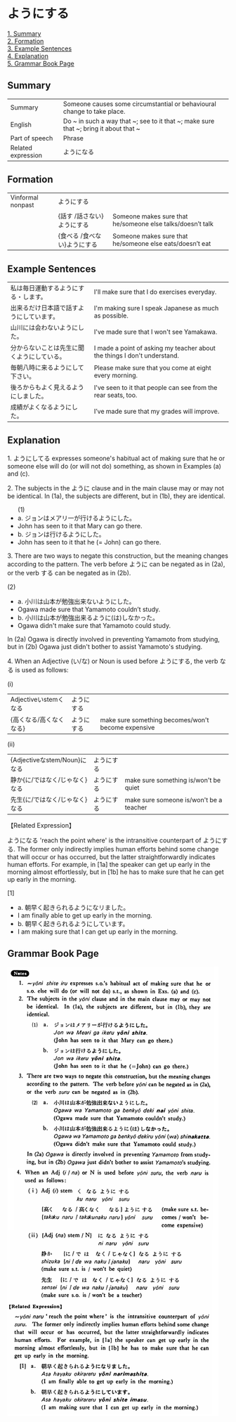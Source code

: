 # ようにする

[1. Summary](#summary)<br>
[2. Formation](#formation)<br>
[3. Example Sentences](#example-sentences)<br>
[4. Explanation](#explanation)<br>
[5. Grammar Book Page](#grammar-book-page)<br>


## Summary

<table><tr>   <td>Summary</td>   <td>Someone causes some circumstantial or behavioural change to take place.</td></tr><tr>   <td>English</td>   <td>Do ~ in such a way that ~; see to it that ~; make sure that ~; bring it about that ~</td></tr><tr>   <td>Part of speech</td>   <td>Phrase</td></tr><tr>   <td>Related expression</td>   <td>ようになる</td></tr></table>

## Formation

<table class="table"> <tbody><tr class="tr head"> <td class="td"><span class="bold"><span>Vinformal nonpast</span></span></td> <td class="td"><span class="concept">ようにする</span> </td> <td class="td"><span>&nbsp;</span></td> </tr> <tr class="tr"> <td class="td"><span>&nbsp;</span></td> <td class="td"><span>{話す /話さない}<span class="concept">ようにする</span></span></td> <td class="td"><span>Someone    makes sure that he/someone else talks/doesn’t talk</span></td> </tr> <tr class="tr"> <td class="td"><span>&nbsp;</span></td> <td class="td"><span>{食べる /食べない}<span class="concept">ようにする</span></span></td> <td class="td"><span>Someone    makes sure that he/someone else eats/doesn’t eat</span></td> </tr></tbody></table>

## Example Sentences

<table><tr>   <td>私は毎日運動するようにする・します。</td>   <td>I'll make sure that I do exercises everyday.</td></tr><tr>   <td>出来るだけ日本語で話すようにしています。</td>   <td>I'm making sure I speak Japanese as much as possible.</td></tr><tr>   <td>山川には会わないようにした。</td>   <td>I've made sure that I won't see Yamakawa.</td></tr><tr>   <td>分からないことは先生に聞くようにしている。</td>   <td>I made a point of asking my teacher about the things I don't understand.</td></tr><tr>   <td>毎朝八時に来るようにして下さい。</td>   <td>Please make sure that you come at eight every morning.</td></tr><tr>   <td>後ろからもよく見えるようにしました。</td>   <td>I've seen to it that people can see from the rear seats, too.</td></tr><tr>   <td>成績がよくなるようにした。</td>   <td>I’ve made sure that my grades will improve.</td></tr></table>

## Explanation

<p>1. <span class="cloze">ようにしてる</span> expresses someone's habitual act of making sure that he or someone else will do (or will not do) something, as shown in Examples (a) and (c).</p>  <p>2. The subjects in the <span class="cloze">ように</span> clause and in the main clause may or may not be identical. In (1a), the subjects are different, but in (1b), they are identical.</p>  <ul>(1) <li>a. ジョンはメアリ一が行ける<span class="cloze">ようにした</span>。</li> <li>John has seen to it that Mary can go there.</li> <div class="divide"></div> <li>b. ジョンは行ける<span class="cloze">ようにした</span>。</li> <li>John has seen to it that he (= John) can go there.</li> </ul>  <p>3. There are two ways to negate this construction, but the meaning changes according to the pattern. The verb before <span class="cloze">ように</span> can be negated as in (2a), or the verb <span class="cloze">する</span> can be negated as in (2b).</p>  (2)  <ul> <li>a. 小川は山本が勉強出来ない<span class="cloze">ようにした</span>。</li> <li>Ogawa made sure that Yamamoto couldn’t study.</li> <div class="divide"></div> <li>b. 小川は山本が勉強出来る<span class="cloze">ように</span>(は)<span class="cloze">しなかった</span>。</li> <li>Ogawa didn't make sure that Yamamoto could study.</li> </ul>  <p>In (2a) Ogawa is directly involved in preventing Yamamoto from studying, but in (2b) Ogawa just didn't bother to assist Yamamoto's studying.</p>  <p>4. When an Adjective (い/な) or Noun is used before <span class="cloze">ようにする</span>, the verb なる is used as follows:</p>  <p>(i)</p>  <table class="table"> <tbody> <tr class="tr"> <td class="td">Adjectiveいstemくなる</td> <td class="td"><span class="cloze">ようにする</span></td> <td class="td"></td> </tr> <tr class="tr"> <td class="td">{高くなる/高くなくなる}</td> <td class="td"><span class="cloze">ようにする</span></td> <td class="td">make sure something becomes/won't become expensive</td> </tr> </tbody> </table>  <p>(ii)</p>  <table class="table"> <tbody> <tr class="tr"> <td class="td">{Adjectiveなstem/Noun}になる</td> <td class="td"><span class="cloze">ようにする</span></td> <td class="td"></td> </tr> <tr class="tr"> <td class="td">静か{に/ではなく/じゃなく}なる</td> <td class="td"><span class="cloze">ようにする</span></td> <td class="td">make sure something is/won't be quiet</td> </tr> <tr class="tr"> <td class="td">先生{に/ではなく/じゃなく}なる</td> <td class="td"><span class="cloze">ようにする</span></td> <td class="td">make sure someone is/won't be a teacher</td> </tr> </tbody> </table>  <p>【Related Expression】</p>  <p>ようになる 'reach the point where' is the intransitive counterpart of ようにする</span>. The former only indirectly implies human efforts behind some change that will occur or has occurred, but the latter straightforwardly indicates human efforts. For example, in [1a] the speaker can get up early in the morning almost effortlessly, but in [1b] he has to make sure that he can get up early in the morning.</p>  <p>[1]</p>  <ul> <li>a. 朝早く起きられるようになリました。</li> <li>I am finally able to get up early in the morning.</li> <div class="divide"></div> <li>b. 朝早く起きられる<span class="cloze">ようにしています</span>。</li> <li>I am making sure that I can get up early in the morning.</li> </ul>

## Grammar Book Page

![](../img/Basicようにする.png)

